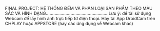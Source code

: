FINAL PROJECT: HỆ THỐNG ĐẾM VÀ PHÂN LOẠI SẢN PHẨM THEO MÀU SẮC VÀ HÌNH DẠNG..................................................
Lưu ý: đề tài sử dụng Webcam để lấy hình ảnh trực tiếp từ điện thoại. Hãy tải App DroidCam trên CHPLAY hoặc APPSTORE (hay các ứng dụng về Webcam khác) 
